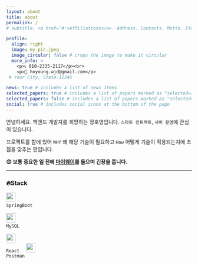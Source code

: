 ```yaml
---
layout: about
title: about
permalink: /
# subtitle: <a href='#'>Affiliations</a>. Address. Contacts. Motto. Etc.

profile:
  align: right
  image: my_pic.jpeg
  image_circular: false # crops the image to make it circular
  more_info: >
    <p>📞 010-2335-2117</p><br>
    <p>📨 hoyoung.wjd@gmail.com</p>
 # Your City, State 12345

news: true # includes a list of news items
selected_papers: true # includes a list of papers marked as "selected={true}"
selected_papers: false # includes a list of papers marked as "selected={true}"
social: true # includes social icons at the bottom of the page
---
```


안녕하세요. 백엔드 개발자를 희망하는 정호영입니다.
`스마트 컨트랙트`, `서버 운영`에 관심이 있습니다.

프로젝트를 함에 있어 `WHY` 왜 해당 기술이 필요하고 `How` 어떻게 기술이 적용되는지에 초점을 맞추는 편입니다.

**😊 보통 중요한 일 전에 [마이웨이](https://www.youtube.com/watch?v=J1G0YHa06gM)를 들으며 긴장을 풉니다.**

---

### 🔥Stack

<!-- 스프링부트  -->
<code><img style="color: white" width=25 src="https://simpleicons.org/icons/springboot.svg"> SpringBoot </code> &ensp;
<!-- MySQL  -->
<code><img style="color: white" width=25 src="https://simpleicons.org/icons/mysql.svg"> MySQL </code>&ensp;
 <!-- React  -->
<code><img style="color: white" width=25 src="https://simpleicons.org/icons/react.svg"> React </code>&ensp;<!-- PostMan  -->
<code><img style="color: white" width=25 src="https://simpleicons.org/icons/postman.svg"> Postman </code>